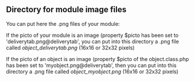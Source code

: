 
Directory for module image files
--------------------------------

You can put here the .png files of your module:


If the picto of your module is an image (property $picto has been set to 'deliverytab.png@deliverytab', you can put into this
directory a .png file called *object_deliverytab.png* (16x16 or 32x32 pixels)


If the picto of an object is an image (property $picto of the object.class.php has been set to 'myobject.png@deliverytab', then you can put into this
directory a .png file called *object_myobject.png* (16x16 or 32x32 pixels)

